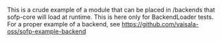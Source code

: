 This is a crude example of a module that can be placed in /backends that sofp-core will load at runtime. This is here only for BackendLoader tests. For a proper example of a backend, see https://github.com/vaisala-oss/sofp-example-backend
